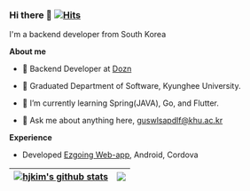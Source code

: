### Hi there 👋  [![Hits](https://hits.seeyoufarm.com/api/count/incr/badge.svg?url=https%3A%2F%2Fgithub.com%2Fdev-hjkim&count_bg=%2379C83D&title_bg=%23555555&icon=&icon_color=%23E7E7E7&title=hits&edge_flat=false)](https://hits.seeyoufarm.com)  

I'm a backend developer from South Korea
  
**About me**  

- 💼 Backend Developer at [Dozn](https://www.dozn.co.kr/)

- 🏫 Graduated Department of Software, Kyunghee University.

- 🌱 I’m currently learning Spring(JAVA), Go, and Flutter. 

- 💬 Ask me about anything here, guswlsapdlf@khu.ac.kr

**Experience**  
  
- Developed [Ezgoing Web-app](https://www.ezgoing.co.kr), Android, Cordova

| <a href="https://github.com/anuraghazra/github-readme-stats"><img align="center" src="https://github-readme-stats.vercel.app/api?username=dev-hjkim&show_icons=true&include_all_commits=true&theme=buefy&hide_border=true&&hide=stars,contribs" alt="hjkim's github stats" /></a> | <a href="https://github.com/anuraghazra/github-readme-stats"><img align="center" src="https://github-readme-stats.vercel.app/api/top-langs/?username=dev-hjkim&layout=compact&theme=buefy&hide_border=true" /></a> |
| ------------- | ------------- |  
